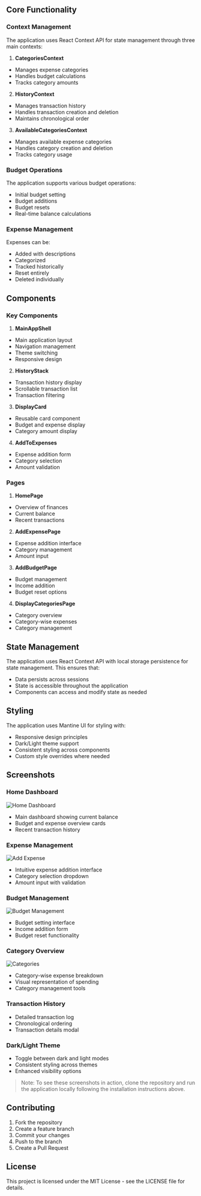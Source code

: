 ## Core Functionality

### Context Management

The application uses React Context API for state management through three main contexts:

1. **CategoriesContext**

- Manages expense categories
- Handles budget calculations
- Tracks category amounts

2. **HistoryContext**

- Manages transaction history
- Handles transaction creation and deletion
- Maintains chronological order

3. **AvailableCategoriesContext**

- Manages available expense categories
- Handles category creation and deletion
- Tracks category usage

### Budget Operations

The application supports various budget operations:

- Initial budget setting
- Budget additions
- Budget resets
- Real-time balance calculations

### Expense Management

Expenses can be:

- Added with descriptions
- Categorized
- Tracked historically
- Reset entirely
- Deleted individually

## Components

### Key Components

1. **MainAppShell**

- Main application layout
- Navigation management
- Theme switching
- Responsive design

2. **HistoryStack**

- Transaction history display
- Scrollable transaction list
- Transaction filtering

3. **DisplayCard**

- Reusable card component
- Budget and expense display
- Category amount display

4. **AddToExpenses**

- Expense addition form
- Category selection
- Amount validation

### Pages

1. **HomePage**

- Overview of finances
- Current balance
- Recent transactions

2. **AddExpensePage**

- Expense addition interface
- Category management
- Amount input

3. **AddBudgetPage**

- Budget management
- Income addition
- Budget reset options

4. **DisplayCategoriesPage**

- Category overview
- Category-wise expenses
- Category management

## State Management

The application uses React Context API with local storage persistence for state management. This ensures that:

- Data persists across sessions
- State is accessible throughout the application
- Components can access and modify state as needed

## Styling

The application uses Mantine UI for styling with:

- Responsive design principles
- Dark/Light theme support
- Consistent styling across components
- Custom style overrides where needed

## Screenshots

### Home Dashboard

![Home Dashboard](images-readme/1.png)

- Main dashboard showing current balance
- Budget and expense overview cards
- Recent transaction history

### Expense Management

![Add Expense](images-readme/2.png)

- Intuitive expense addition interface
- Category selection dropdown
- Amount input with validation

### Budget Management

![Budget Management](images-readme/3.png)

- Budget setting interface
- Income addition form
- Budget reset functionality

### Category Overview

![Categories](images-readme/4.png)

- Category-wise expense breakdown
- Visual representation of spending
- Category management tools

### Transaction History

- Detailed transaction log
- Chronological ordering
- Transaction details modal

### Dark/Light Theme

- Toggle between dark and light modes
- Consistent styling across themes
- Enhanced visibility options

> Note: To see these screenshots in action, clone the repository and run the application locally following the installation instructions above.

## Contributing

1. Fork the repository
2. Create a feature branch
3. Commit your changes
4. Push to the branch
5. Create a Pull Request

## License

This project is licensed under the MIT License - see the LICENSE file for details.
